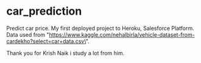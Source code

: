 # car_prediction
Predict car price. My first deployed project to Heroku, Salesforce Platform.
Data used from "https://www.kaggle.com/nehalbirla/vehicle-dataset-from-cardekho?select=car+data.csv\".
 
 Thank you for Krish Naik i study a lot from him.
